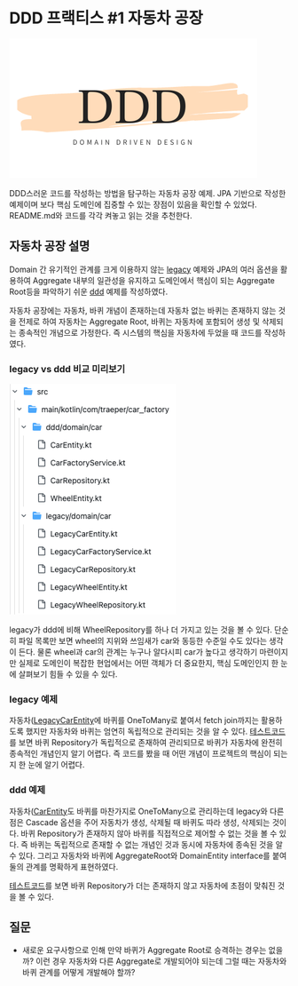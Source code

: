 # DDD 프랙티스 #1 자동차 공장
![](../resources/DDD.png)

DDD스러운 코드를 작성하는 방법을 탐구하는 자동차 공장 예제.
JPA 기반으로 작성한 예제이며 보다 핵심 도메인에 집중할 수 있는 장점이 있음을 확인할 수 있었다.
README.md와 코드를 각각 켜놓고 읽는 것을 추천한다.

## 자동차 공장 설명
Domain 간 유기적인 관계를 크게 이용하지 않는 [legacy](./src/main/kotlin/com/traeper/car_factory/legacy) 예제와 JPA의 여러 옵션을 활용하여 Aggregate 내부의 일관성을 유지하고 도메인에서 핵심이 되는 Aggregate Root등을 파악하기 쉬운 [ddd](./src/main/kotlin/com/traeper/car_factory/ddd) 예제를 작성하였다.

자동차 공장에는 자동차, 바퀴 개념이 존재하는데 자동차 없는 바퀴는 존재하지 않는 것을 전제로 하여 자동차는 Aggregate Root, 바퀴는 자동차에 포함되어 생성 및 삭제되는 종속적인 개념으로 가정한다. 즉 시스템의 핵심을 자동차에 두었을 때 코드를 작성하였다.

### legacy vs ddd 비교 미리보기
![](../resources/car_factory/car_factory-project-tree.png)

legacy가 ddd에 비해 WheelRepository를 하나 더 가지고 있는 것을 볼 수 있다. 단순히 파일 목록만 보면 wheel의 지위와 쓰임새가 car와 동등한 수준일 수도 있다는 생각이 든다. 물론 wheel과 car의 관계는 누구나 알다시피 car가 높다고 생각하기 마련이지만 실제로 도메인이 복잡한 현업에서는 어떤 객체가 더 중요한지, 핵심 도메인인지 한 눈에 살펴보기 힘들 수 있을 수 있다.  

### legacy 예제
자동차([LegacyCarEntity](./src/main/kotlin/com/traeper/car_factory/legacy/domain/car/LegacyCarEntity.kt)에 바퀴를 OneToMany로 붙여서 fetch join까지는 활용하도록 했지만 자동차와 바퀴는 엄연히 독립적으로 관리되는 것을 알 수 있다. [테스트코드](./src/test/kotlin/com/traeper/car_factory/legacy/domain/car/LegacyCarFactoryServiceTest.kt)를 보면 바퀴 Repository가 독립적으로 존재하여 관리되므로 바퀴가 자동차에 완전히 종속적인 개념인지 알기 어렵다. 즉 코드를 봤을 때 어떤 개념이 프로젝트의 핵심이 되는지 한 눈에 알기 어렵다.

### ddd 예제
자동차([CarEntity](./src/main/kotlin/com/traeper/car_factory/ddd/domain/car/CarEntity.kt)도 바퀴를 마찬가지로 OneToMany으로 관리하는데 legacy와 다른 점은 Cascade 옵션을 주어 자동차가 생성, 삭제될 때 바퀴도 따라 생성, 삭제되는 것이다. 바퀴 Repository가 존재하지 않아 바퀴를 직접적으로 제어할 수 없는 것을 볼 수 있다. 즉 바퀴는 독립적으로 존재할 수 없는 개념인 것과 동시에 자동차에 종속된 것을 알 수 있다. 그리고 자동차와 바퀴에 AggregateRoot와 DomainEntity interface를 붙여 둘의 관계를 명확하게 표현하였다. 

[테스트코드](./src/test/kotlin/com/traeper/car_factory/ddd/domain/car/CarFactoryServiceTest.kt)를 보면 바퀴 Repository가 더는 존재하지 않고 자동차에 초점이 맞춰진 것을 볼 수 있다.

## 질문
* 새로운 요구사항으로 인해 만약 바퀴가 Aggregate Root로 승격하는 경우는 없을까? 이런 경우 자동차와 다른 Aggregate로 개발되어야 되는데 그럴 때는 자동차와 바퀴 관계를 어떻게 개발해야 할까?